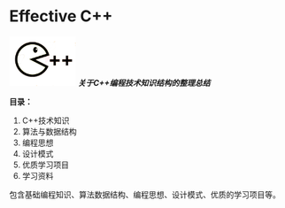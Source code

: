 # Effective C++

<p align="left">  
  <img  src="/Imgs/cpp02.png" width="120"  alt="logo"/>    <i><b>关于C++编程技术知识结构的整理总结</b></i>
</p>  
  
  
**目录：**
1. C++技术知识
2. 算法与数据结构
3. 编程思想
4. 设计模式
5. 优质学习项目
6. 学习资料


包含基础编程知识、算法数据结构、编程思想、设计模式、优质的学习项目等。
